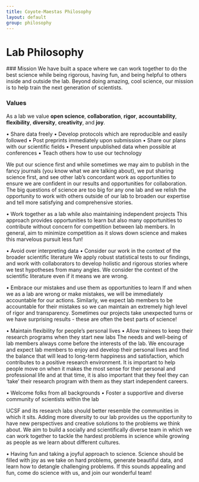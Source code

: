 ```yaml
---
title: Coyote-Maestas Philosophy
layout: default
group: philosophy
---
```

# Lab Philosophy

<div class="row">
</div>
### Mission
We have built a space where we can work together to do the best science while being rigorous, having fun, and being helpful to others inside and outside the lab. Beyond doing amazing, cool science, our mission is to help train the next generation of scientists.

### Values
As a lab we value **open science**, **collaboration**, **rigor**, **accountability**, **flexibility**, **diversity**, **creativity**, and **joy**.


•	Share data freely
•	Develop protocols which are reproducible and easily followed
•	Post preprints immediately upon submission
•	Share our plans with our scientific fields
•	Present unpublished data when possible at conferences
•	Teach others how to use our technology


We put our science first and while sometimes we may aim to publish in the fancy journals (you know what we are talking about), we put sharing science first, and see other lab’s concordant work as opportunities to ensure we are confident in our results and opportunities for collaboration. The big questions of science are too big for any one lab and we relish the opportunity to work with others outside of our lab to broaden our expertise and tell more satisfying and comprehensive stories.

•	Work together as a lab while also maintaining independent projects
This approach provides opportunities to learn but also many opportunities to contribute without concern for competition between lab members. In general, aim to minimize competition as it slows down science and makes this marvelous pursuit less fun!

•	Avoid over interpreting data
•	Consider our work in the context of the broader scientific literature
We apply robust statistical tests to our findings, and work with collaborators to develop holistic and rigorous stories where we test hypotheses from many angles. We consider the context of the scientific literature even if it means we are wrong.


•	Embrace our mistakes and use them as opportunities to learn
If and when we as a lab are wrong or make mistakes, we will be immediately accountable for our actions. Similarly, we expect lab members to be accountable for their mistakes so we can maintain an extremely high level of rigor and transparency. Sometimes our projects take unexpected turns or we have surprising results - these are often the best parts of science!


•	Maintain flexibility for people’s personal lives
•	Allow trainees to keep their research programs when they start new labs
The needs and well-being of lab members always come before the interests of the lab. We encourage and expect lab members to enjoy and develop their personal lives and find the balance that will lead to long-term happiness and satisfaction, which contributes to a positive research environment. It is important to help people move on when it makes the most sense for their personal and professional life and at that time, it is also important that they feel they can ‘take’ their research program with them as they start independent careers.  


•	Welcome folks from all backgrounds
•	Foster a supportive and diverse community of scientists within the lab


UCSF and its research labs should better resemble the communities in which it sits. Adding more diversity to our lab provides us the opportunity to have new perspectives and creative solutions to the problems we think about. We aim to build a socially and scientifically diverse team in which we can work together to tackle the hardest problems in science while growing as people as we learn about different cultures.

•	Having fun and taking a joyful approach to science.
Science should be filled with joy as we take on hard problems, generate beautiful data, and learn how to detangle challenging problems. If this sounds appealing and fun, come do science with us, and join our wonderful team!
